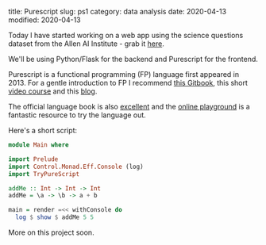 title: Purescript
slug: ps1
category: data analysis
date: 2020-04-13
modified: 2020-04-13


Today I have started working on a web app using the science questions dataset from the Allen AI Institute - grab it [here](https://allenai.org/data?tag=Aristo).

We'll be using Python/Flask for the backend and Purescript for the frontend.

Purescript is a functional programming (FP) language first appeared in 2013. For a gentle introduction to FP I recommend [this Gitbook](https://mostly-adequate.gitbooks.io/), this short [video course](https://egghead.io/courses/functional-programming-concepts-in-purescript) and this [blog](https://mmhaskell.com/purescript). 

The official language book is also [excellent](https://github.com/purescript-contrib/purescript-book) and the [online playground](http://try.purescript.org/) is a fantastic resource to try the language out.

Here's a short script:

```purescript
module Main where

import Prelude
import Control.Monad.Eff.Console (log)
import TryPureScript

addMe :: Int -> Int -> Int
addMe = \a -> \b -> a + b

main = render =<< withConsole do
  log $ show $ addMe 5 5
```

More on this project soon.